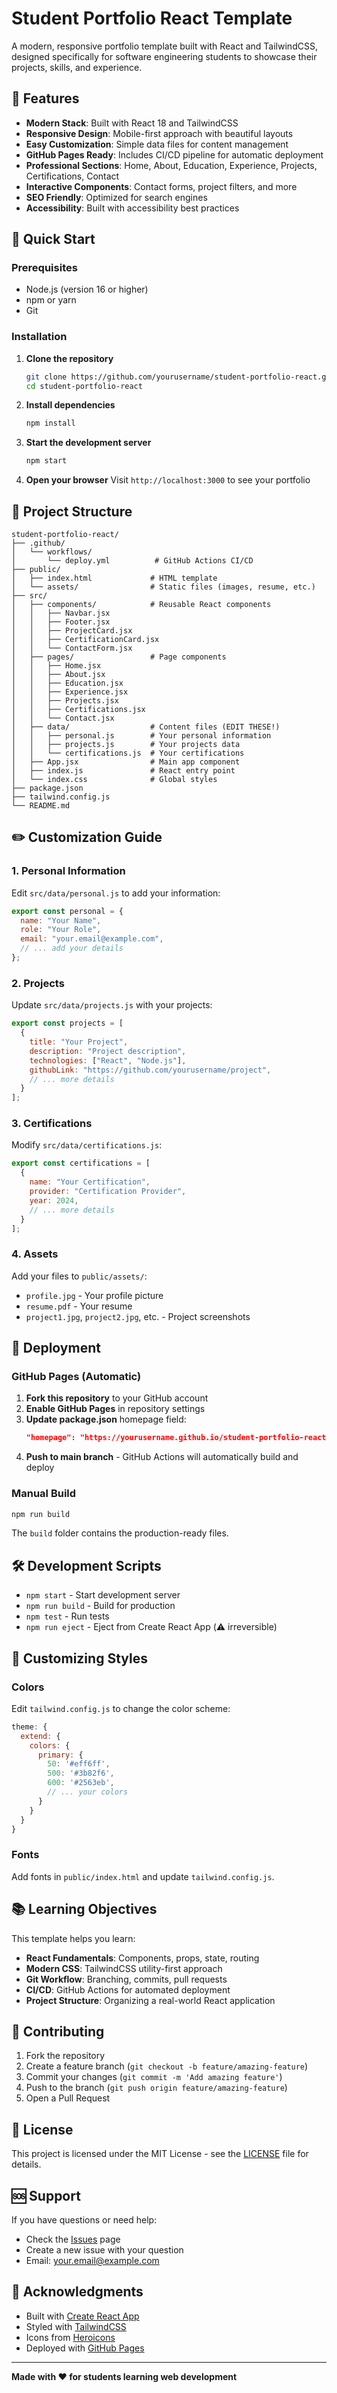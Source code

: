 # Student Portfolio React Template

A modern, responsive portfolio template built with React and TailwindCSS, designed specifically for software engineering students to showcase their projects, skills, and experience.

## 🌟 Features

- **Modern Stack**: Built with React 18 and TailwindCSS
- **Responsive Design**: Mobile-first approach with beautiful layouts
- **Easy Customization**: Simple data files for content management
- **GitHub Pages Ready**: Includes CI/CD pipeline for automatic deployment
- **Professional Sections**: Home, About, Education, Experience, Projects, Certifications, Contact
- **Interactive Components**: Contact forms, project filters, and more
- **SEO Friendly**: Optimized for search engines
- **Accessibility**: Built with accessibility best practices

## 🚀 Quick Start

### Prerequisites

- Node.js (version 16 or higher)
- npm or yarn
- Git

### Installation

1. **Clone the repository**
   ```bash
   git clone https://github.com/yourusername/student-portfolio-react.git
   cd student-portfolio-react
   ```

2. **Install dependencies**
   ```bash
   npm install
   ```

3. **Start the development server**
   ```bash
   npm start
   ```

4. **Open your browser**
   Visit `http://localhost:3000` to see your portfolio

## 📁 Project Structure

```
student-portfolio-react/
├── .github/
│   └── workflows/
│       └── deploy.yml          # GitHub Actions CI/CD
├── public/
│   ├── index.html             # HTML template
│   └── assets/                # Static files (images, resume, etc.)
├── src/
│   ├── components/            # Reusable React components
│   │   ├── Navbar.jsx
│   │   ├── Footer.jsx
│   │   ├── ProjectCard.jsx
│   │   ├── CertificationCard.jsx
│   │   └── ContactForm.jsx
│   ├── pages/                 # Page components
│   │   ├── Home.jsx
│   │   ├── About.jsx
│   │   ├── Education.jsx
│   │   ├── Experience.jsx
│   │   ├── Projects.jsx
│   │   ├── Certifications.jsx
│   │   └── Contact.jsx
│   ├── data/                  # Content files (EDIT THESE!)
│   │   ├── personal.js        # Your personal information
│   │   ├── projects.js        # Your projects data
│   │   └── certifications.js  # Your certifications
│   ├── App.jsx                # Main app component
│   ├── index.js               # React entry point
│   └── index.css              # Global styles
├── package.json
├── tailwind.config.js
└── README.md
```

## ✏️ Customization Guide

### 1. Personal Information
Edit `src/data/personal.js` to add your information:
```javascript
export const personal = {
  name: "Your Name",
  role: "Your Role",
  email: "your.email@example.com",
  // ... add your details
};
```

### 2. Projects
Update `src/data/projects.js` with your projects:
```javascript
export const projects = [
  {
    title: "Your Project",
    description: "Project description",
    technologies: ["React", "Node.js"],
    githubLink: "https://github.com/yourusername/project",
    // ... more details
  }
];
```

### 3. Certifications
Modify `src/data/certifications.js`:
```javascript
export const certifications = [
  {
    name: "Your Certification",
    provider: "Certification Provider",
    year: 2024,
    // ... more details
  }
];
```

### 4. Assets
Add your files to `public/assets/`:
- `profile.jpg` - Your profile picture
- `resume.pdf` - Your resume
- `project1.jpg`, `project2.jpg`, etc. - Project screenshots

## 🚀 Deployment

### GitHub Pages (Automatic)

1. **Fork this repository** to your GitHub account
2. **Enable GitHub Pages** in repository settings
3. **Update package.json** homepage field:
   ```json
   "homepage": "https://yourusername.github.io/student-portfolio-react"
   ```
4. **Push to main branch** - GitHub Actions will automatically build and deploy

### Manual Build

```bash
npm run build
```

The `build` folder contains the production-ready files.

## 🛠️ Development Scripts

- `npm start` - Start development server
- `npm run build` - Build for production
- `npm test` - Run tests
- `npm run eject` - Eject from Create React App (⚠️ irreversible)

## 🎨 Customizing Styles

### Colors
Edit `tailwind.config.js` to change the color scheme:
```javascript
theme: {
  extend: {
    colors: {
      primary: {
        50: '#eff6ff',
        500: '#3b82f6',
        600: '#2563eb',
        // ... your colors
      }
    }
  }
}
```

### Fonts
Add fonts in `public/index.html` and update `tailwind.config.js`.

## 📚 Learning Objectives

This template helps you learn:
- **React Fundamentals**: Components, props, state, routing
- **Modern CSS**: TailwindCSS utility-first approach
- **Git Workflow**: Branching, commits, pull requests
- **CI/CD**: GitHub Actions for automated deployment
- **Project Structure**: Organizing a real-world React application

## 🤝 Contributing

1. Fork the repository
2. Create a feature branch (`git checkout -b feature/amazing-feature`)
3. Commit your changes (`git commit -m 'Add amazing feature'`)
4. Push to the branch (`git push origin feature/amazing-feature`)
5. Open a Pull Request

## 📝 License

This project is licensed under the MIT License - see the [LICENSE](LICENSE) file for details.

## 🆘 Support

If you have questions or need help:
- Check the [Issues](https://github.com/yourusername/student-portfolio-react/issues) page
- Create a new issue with your question
- Email: your.email@example.com

## 🙏 Acknowledgments

- Built with [Create React App](https://create-react-app.dev/)
- Styled with [TailwindCSS](https://tailwindcss.com/)
- Icons from [Heroicons](https://heroicons.com/)
- Deployed with [GitHub Pages](https://pages.github.com/)

---

**Made with ❤️ for students learning web development**
